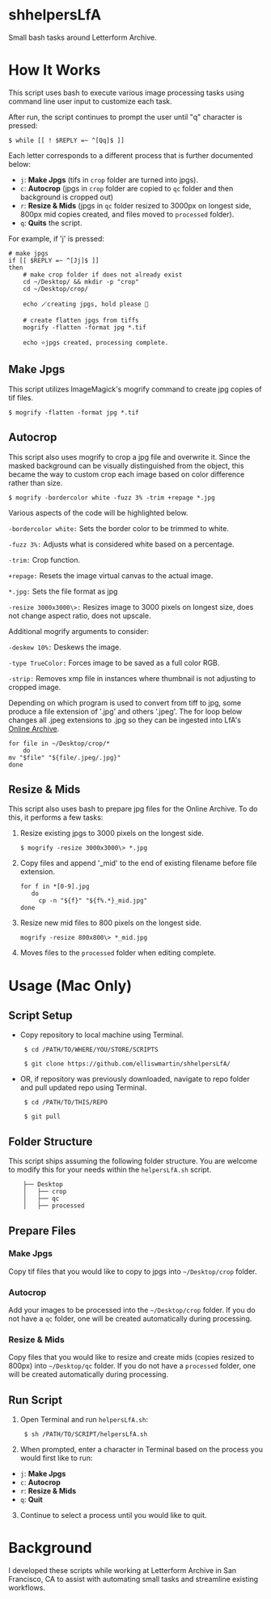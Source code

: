 # shhelpersLfA
 Small bash tasks around Letterform Archive.

# How It Works

This script uses bash to execute various image processing tasks using command line user input to customize each task. 

After run, the script continues to prompt the user until "q" character is pressed: 

    $ while [[ ! $REPLY =~ ^[Qq]$ ]] 

Each letter corresponds to a different process that is further documented below: 

* `j`: **Make Jpgs** (tifs in `crop` folder are turned into jpgs).
* `c`: **Autocrop** (jpgs in `crop` folder are copied to `qc` folder and then background is cropped out) 
* `r`: **Resize & Mids** (jpgs in `qc` folder resized to 3000px on longest side, 800px mid copies created, and files moved to `processed` folder).   
* `q`: **Quits** the script. 

For example, if 'j' is pressed: 

```
# make jpgs
if [[ $REPLY =~ ^[Jj]$ ]]
then
    # make crop folder if does not already exist
    cd ~/Desktop/ && mkdir -p "crop" 
    cd ~/Desktop/crop/

    echo 🪄creating jpgs, hold please 🚀

    # create flatten jpgs from tiffs
    mogrify -flatten -format jpg *.tif

    echo ⭐jpgs created, processing complete. 
```

## Make Jpgs

This script utilizes ImageMagick's mogrify command to create jpg copies of tif files. 

    $ mogrify -flatten -format jpg *.tif

## Autocrop

This script also uses mogrify to crop a jpg file and overwrite it. Since the masked background can be visually distinguished from the object, this became the way to custom crop each image based on color difference rather than size.

    $ mogrify -bordercolor white -fuzz 3% -trim +repage *.jpg

Various aspects of the code will be highlighted below.

`-bordercolor white:` Sets the border color to be trimmed to white.

`-fuzz 3%:` Adjusts what is considered white based on a percentage.

`-trim:` Crop function.

`+repage:` Resets the image virtual canvas to the actual image.

`*.jpg:` Sets the file format as jpg

`-resize 3000x3000\>:` Resizes image to 3000 pixels on longest size, does not change aspect ratio, does not upscale. 

Additional mogrify arguments to consider: 

`-deskew 10%:` Deskews the image.

`-type TrueColor:` Forces image to be saved as a full color RGB.

`-strip:` Removes xmp file in instances where thumbnail is not adjusting to cropped image.  

Depending on which program is used to convert from tiff to jpg, some produce a file extension of '.jpg' and others '.jpeg'. The for loop below changes all .jpeg extensions to .jpg so they can be ingested into LfA's [Online Archive](oa.letterformarchive.org). 

    for file in ~/Desktop/crop/*
        do
    mv "$file" "${file/.jpeg/.jpg}"
    done

## Resize & Mids

This script also uses bash to prepare jpg files for the Online Archive. To do this, it performs a few tasks:

1. Resize existing jpgs to 3000 pixels on the longest side. 

       $ mogrify -resize 3000x3000\> *.jpg  
   
2. Copy files and append '_mid' to the end of existing filename before file extension.  

       for f in *[0-9].jpg  
          do 
            cp -n "${f}" "${f%.*}_mid.jpg"
       done

3. Resize new mid files to 800 pixels on the longest side. 

       mogrify -resize 800x800\> *_mid.jpg

4. Moves files to the `processed` folder when editing complete. 

# Usage (Mac Only)

## Script Setup

* Copy repository to local machine using Terminal.

       $ cd /PATH/TO/WHERE/YOU/STORE/SCRIPTS

       $ git clone https://github.com/elliswmartin/shhelpersLfA/

* OR, if repository was previously downloaded, navigate to repo folder and pull updated repo using Terminal.  

       $ cd /PATH/TO/THIS/REPO 
    
       $ git pull

## Folder Structure

This script ships assuming the following folder structure. You are welcome to modify this for your needs within the `helpersLfA.sh` script. 

        ├── Desktop
        │   ├── crop
        │   ├── qc
        │   ├── processed

## Prepare Files

### Make Jpgs

Copy tif files that you would like to copy to jpgs into `~/Desktop/crop` folder. 

### Autocrop

Add your images to be processed into the `~/Desktop/crop` folder. If you do not have a `qc` folder, one will be created automatically during processing. 

### Resize & Mids

Copy files that you would like to resize and create mids (copies resized to 800px) into `~/Desktop/qc` folder. If you do not have a `processed` folder, one will be created automatically during processing. 

## Run Script

1. Open Terminal and run `helpersLfA.sh`: 

        $ sh /PATH/TO/SCRIPT/helpersLfA.sh 

2. When prompted, enter a character in Terminal based on the process you would first like to run:

* `j`: **Make Jpgs** 
* `c`: **Autocrop** 
* `r`: **Resize & Mids**
* `q`: **Quit** 

3. Continue to select a process until you would like to quit.  
    
# Background 
I developed these scripts while working at Letterform Archive in San Francisco, CA to assist with automating small tasks and streamline existing workflows. 
